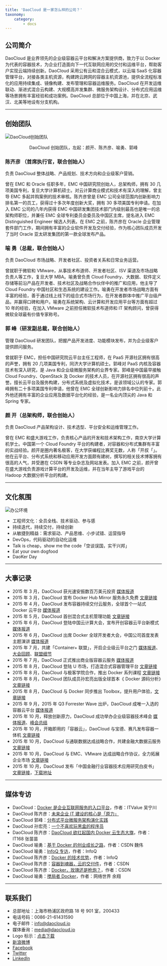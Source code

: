 ```yaml
---
title: 'DaoCloud 是一家怎么样的公司？'
taxonomy:
    category:
        - docs
---
```


<!-- reviewed by fiona -->

## 公司简介

DaoCloud 是业界领先的企业级容器云平台和解决方案提供商，致力于以 Docker 为代表的容器技术，为企业打造面向下一代互联网应用的交付和运维平台，帮助客户实现云端持续创新。DaoCloud 采用公有云和混合云模式，以云端 SaaS 化容器管理平台，对接各类主机资源，构建跨云跨网的容器主机资源池，提供全流程标准化的应用持续集成、镜像构建、发布管理和容器运维服务。DaoCloud 在开发运维联动、渐进式混合云构建、大规模高并发集群、微服务架构设计、分布式应用运维等场景拥有丰富经验和成功案例。DaoCloud 总部位于中国上海，并在北京、武汉、北美等地设有分支机构。

---

## 创始团队

![DaoCloud创始团队](daocloud_founders.jpg)
<center>DaoCloud 创始团队，左起：颜开、陈齐彦、喻勇、郭峰</center>

### 陈齐彦 （首席执行官，联合创始人）

负责 DaoCloud 整体战略、产品规划、技术方向和企业级客户营销。

曾在 EMC 和 Oracle 任职多年，EMC 中国研究院创始人，总架构师，拥有 30 几项美国专利，复旦大学计算机硕士。对云计算商业模式和技术有深入的理解，曾主导 EMC 多起并购案例的技术审核。陈齐彦曾是 EMC 公司全球范围内创新影响力排名第一的员工，获得过十多次年度创新大奖，拥有 30 多项美国专利申请。在加入 EMC 公司的八年内获得 EMC 中国研发集团技术部门内级别最高也是唯一的总架构师职位，并兼任 EMC 全球专利委员会委员及中国区主席，提名进入 EMC Distinguished Engineer 候选人列表。在 EMC 之前，陈齐彦在 Oracle 企业管理套件部门工作，期间拥有丰富的企业软件开发及交付经验，作为核心团队成员开发了当时 Oracle 亚太研发集团的第一款全球发布产品。

### 喻 勇（总裁，联合创始人）

负责 DaoCloud 市场战略、开发者社区、投资者关系和日常业务运营。

曾就职于微软和 VMware，从事技术布道师、开发者社区、ISV 渠道及市场战略负责人等工作，复旦大学 MBA。喻勇曾负责 Cloud Foundry、大数据、软件定义存储等前沿产品在开发者、技术社区及战略合作伙伴中的推广和应用，他主导了 Cloud Foundry 中国社区和生态系统的建设工作。喻勇在开发者市场战略方面有丰富的经验，善于通过线上线下的组合式市场行为，在开发者群体中推广平台级产品，并赢得口碑和用户。喻勇在系统架构、云计算和开发应用平台等方面有超过 10 年的经验，在加入 VMware 之前担任微软技术布道师和 IT 架构顾问，曾获得微软全球最有价值专家称号。

### 郭 峰（研发副总裁，联合创始人）

管理 DaoCloud 研发团队，把握产品开发进度、功能模块发布，并为企业级客户提供顾问服务。

曾就职于 EMC，担任中国研究院云平台主任工程师，在 PaaS 开源社区拥有很高的声誉，拥有 20 几项美国专利，同济大学计算机硕士。郭峰对 PaaS 内核及容器技术有深入研究，是 Java 和企业级微服务架构的业界专家。郭峰是中国最早接触 Cloud Foundry、OpenStack 及 Docker 的技术人员，在开源社区拥有很高的声誉。擅长云平台及服务构建，分布式系统及虚拟化技术，是该领域公认的专家。郭峰拥有二十多项美国专利申请，他曾在 EMC 全球创新影响力排名中位列前十。此外他还拥有丰富的企业应用及数据平台化的经验，是一名业内顶尖的 Java 和 Spring 专家。

### 颜 开（总架构师，联合创始人）

负责 DaoCloud 产品架构设计、技术选型、平台安全和运维管理工作。

曾在 EMC 和盛大游戏工作，负责核心产品的开发和技术架构工作，南京大学计算机学士。中国第一个 Cloud Foundry 平台的构建者，对容器和分布式集群有丰富的实战经验。颜开是圈内著名极客，在大学获编程比赛奖无数，人称「开叔「」。他在云平台、分布式系统和移动应用开发方面颇有建树，撰写的相关技术博客拥有很高的人气，并受邀在 CSDN 等专业杂志及网站发表。加入 EMC 之前，颜开曾在盛大游戏负责游戏计算平台的开发及运维，并在当年主导了游戏平台的 Hadoop 大数据分析平台的构建。

---

## 文化氛围

![办公环境](IMG_7878.jpg)

+ 工程师文化：全员全栈、技术驱动、参与感
+ 持续迭代，持续交付，持续创新
+ 从敏捷到精益：需求驱动、产品思维、小步试错、运营指导
+ DevOps，代码驱动的自动化运维
+ Talk is cheap，show me the code「空谈误国，实干兴邦」
+ Eat your own dogfood
+ DaoKer Day

---

## 大事记录

+ 2015 年 3 月，DaoCloud 获光速安振数百万美元投资 [媒体报道](http://www.prnasia.com/story/archive/1351306_ZH51306_1) 
+ 2015 年 3 月，DaoCloud 宣布 Docker Hub Mirror 服务永久免费 [文章链接](http://blog.daocloud.io/daocloud-mirror-free/) 
+ 2015 年 4 月，DaoCloud 发布容器持续交付云服务，全球首个一站式 Docker 云平台 [媒体报道](http://www.prnasia.com/story/119782-1.shtml) 
+ 2015 年 5 月，DaoCloud 首创混合式主机管理功能 [文章链接](http://blog.daocloud.io/daocloud_sr_alpha/) 
+ 2015 年 6 月，DaoCloud 登陆中国云计算大会，宣布开创容器云平台新模式 [媒体报道](http://www.prnasia.com/story/123542-1.shtml)
+ 2015 年 6 月，DaoCloud 出席 Docker 全球开发者大会，中国公司首度发表主题演讲 [媒体报道](http://www.prnasia.com/story/125142-1.shtml) 
+ 2015 年 7 月，共建「Container+ 联盟」，开启企业级云平台之门 [媒体报道](http://www.prnasia.com/story/125561-1.shtml)、[大会回顾](http://blog.daocloud.io/daocloud0630event/)、[联盟细节](http://blog.daocloud.io/daocloud_container_plus/) 
+ 2015 年 7 月，DaoCloud 正式推出商业版容器云服务 [媒体报道](http://www.prnasia.com/story/127720-1.shtml)
+ 2015 年 8 月，DaoCloud 登陆 U 市场，打造混合式容器管理平台 [文章链接](http://blog.daocloud.io/daocloud-umarket/) 
+ 2015 年 8 月，DaoCloud 与极客学院合作，推出 Docker 系列课程 [文章链接](http://blog.daocloud.io/jikexueyuan/)
+ 2015 年 8 月，DaoCloud 团队成员孙宏亮出版全球首本《 Docker 源码分析》[文章链接](http://blog.daocloud.io/docker_yuanma_fenxi_quanqiu_shoufa/)
+ 2015 年 8 月，DaoCloud 与 Docker 同步推出 Toolbox，提升用户体验，[文章链接](http://blog.daocloud.io/toolbox/)
+ 2015 年 9 月，2015 年 Q3 Forrester Wave 出炉，DaoCloud 成唯一入选的容器云平台 [媒体报道](http://www.prnasia.com/story/133321-1.shtml)
+ 2015 年 10 月，释放创新原力，DaoCloud 成功举办企业级容器技术峰会 [媒体报道](http://www.prnasia.com/story/133570-1.shtml)、[峰会总结](http://blog.daocloud.io/rongqijishufenghui/) 
+ 2015 年 10 月，开箱即用的「容器云」，DaoCloud 与宝德、赛凡发布容器一体机 [文章链接](http://blog.daocloud.io/yitiji/)
+ 2015 年 10 月，DaoCloud 与通联数据达成战略合作，共建金融大数据云服务 [文章链接](http://blog.daocloud.io/tonglianshuju/) 
+ 2015 年 10 月，DaoCloud 与 EMC、VMware 达成战略合作协议，全力拓展企业市场 [文章链接](http://blog.daocloud.io/hezuoxieyi/)
+ 2015 年 10 月，DaoCloud 发布「中国金融行业容器技术应用研究白皮书」 [文章链接](http://blog.daocloud.io/baipishu/)，[下载地址](http://7xi8kv.com5.z0.glb.qiniucdn.com/%E3%80%8A%E4%B8%AD%E5%9B%BD%E9%87%91%E8%9E%8D%E8%A1%8C%E4%B8%9A%E5%AE%B9%E5%99%A8%E6%8A%80%E6%9C%AF%E5%92%8C%E5%B9%B3%E5%8F%B0%E5%BA%94%E7%94%A8%E7%A0%94%E7%A9%B6%E3%80%8B%E7%99%BD%E7%9A%AE%E4%B9%A6update.pdf)

---

## 媒体专访

+ DaoCloud：[Docker 是企业互联网服务的入口平台](http://blog.daocloud.io/itvalue-zhuangao/)，作者：ITValue 吴宁川
+ DaoCloud 陈齐彦：[未来企业 IT 建设的核心是「原力」](http://blog.daocloud.io/roby_force/)
+ DaoCloud 郭峰：[分布式平台微服务架构演化实践](http://blog.daocloud.io/microservice-in-distributed-platform/)
+ DaoCloud 孙宏亮：[一个不喜欢玩黑盒的程序员](http://blog.daocloud.io/allen-interview/)
+ DaoCloud 陈齐彦：[DaoCloud 欲扛起国内 Docker 云生态大旗](http://blog.daocloud.io/roby_interview/)，作者：IT168 张苗苗
+ DaoCloud 喻勇：[基于 Docker 的创业成长之路](http://blog.daocloud.io/daocloud_frank_interview/)，作者：CSDN 魏伟
+ DaoCloud 喻勇：[InfoQ 专访](http://blog.daocloud.io/interview-with-frank-by-infoq/)，作者：InfoQ
+ DaoCloud 陈齐彦：[Docker 的技术优势](http://blog.daocloud.io/interview-to-roby-by-infoq/)，作者：InfoQ
+ DaoCloud 陈齐彦：[容器到魂器，云的交付件](http://blog.daocloud.io/ostc_robychen/)，作者：CSDN
+ DaoCloud 陈齐彦：[Docker，玫瑰还是枪炮？](http://blog.daocloud.io/csdn-interview-robychen/)，作者：CSDN
+ DaoCloud 喻勇：[搅局者 Docker](http://blog.daocloud.io/interview-to-frank-by-cnw/)，作者：网络世界 余翔

---

## 联系我们

* 总部地址：上海市杨浦区政府路 18 号 901 室，200433
* 电话号码：0086-21-61431590
* 电子邮件：[info@daocloud.io](mailto:info@daocloud.io?subject=FROM_DOCS_PAGES)
* 媒体垂询：[media@daocloud.io](mailto:media@daocloud.io?subject=FROM_DOCS_PAGES)
* Logo 标示：[点击下载](http://7xo6wp.dl1.z0.glb.clouddn.com/daocloud_press_kit.zip)
* [新浪微博](http://weibo.com/daocloud)
* [Facebook](https://www.facebook.com/pages/DaoCloudio/794434853974192)
* [Twitter](https://twitter.com/DaoCloudIO)
* [LinkedIn](https://www.linkedin.com/company/daocloud-network-technology-co-ltd-)
